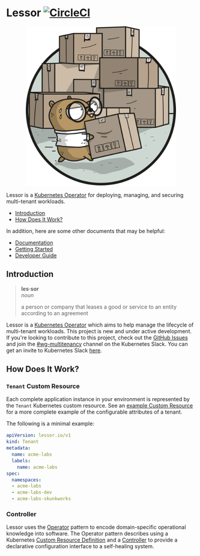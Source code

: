 # Lessor [![CircleCI](https://circleci.com/gh/lessor/lessor/tree/master.svg?style=svg&circle-token=6df998c0f2085edbc4bfeaf38e5114f990204c36)](https://circleci.com/gh/lessor/lessor/tree/master)

<p align="center">
  <img src="./docs/images/gophers/boxes.png" width="400">
</p>

Lessor is a [Kubernetes Operator](https://coreos.com/blog/introducing-operators.html) for deploying, managing, and securing multi-tenant workloads.

- [Introduction](#introduction)
- [How Does It Work?](#how-does-it-work)

In addition, here are some other documents that may be helpful:

- [Documentation](./docs/README.md)
- [Getting Started](./docs/getting-started.md)
- [Developer Guide](./docs/developer-guide.md)

## Introduction

> **les·sor** <br>
> *noun*
>
> a person or company that leases a good or service to an entity according to an agreement

Lessor is a [Kubernetes Operator](https://coreos.com/blog/introducing-operators.html) which aims to help manage the lifecycle of multi-tenant workloads. This project is new and under active development. If you're looking to contribute to this project, check out the [GitHub Issues](https://github.com/lessor/lessor/issues) and join the [#wg-multitenancy](https://kubernetes.slack.com/messages/C8E6YA9S7/) channel on the Kubernetes Slack. You can get an invite to Kubernetes Slack [here](http://slack.k8s.io/).

## How Does It Work?

### `Tenant` Custom Resource

Each complete application instance in your environment is represented by the `Tenant` Kubernetes custom resource. See an [example Custom Resource](./examples/tenant.yaml) for a more complete example of the configurable attributes of a tenant.

The following is a minimal example:

```yaml
apiVersion: lessor.io/v1
kind: Tenant
metadata:
  name: acme-labs
  labels:
    name: acme-labs
spec:
  namespaces:
  - acme-labs
  - acme-labs-dev
  - acme-labs-skunkworks
```

### Controller

Lessor uses the [Operator](https://coreos.com/blog/introducing-operators.html) pattern to encode domain-specific operational knowledge into software. The Operator pattern describes using a Kubernetes [Custom Resource Definition](https://kubernetes.io/docs/concepts/api-extension/custom-resources/) and a [Controller](https://github.com/kubernetes/community/blob/master/contributors/devel/controllers.md) to provide a declarative configuration interface to a self-healing system.
